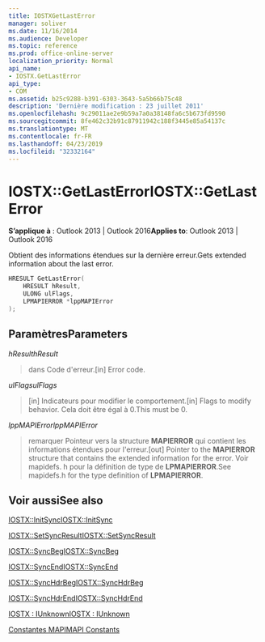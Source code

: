 ```yaml
---
title: IOSTXGetLastError
manager: soliver
ms.date: 11/16/2014
ms.audience: Developer
ms.topic: reference
ms.prod: office-online-server
localization_priority: Normal
api_name:
- IOSTX.GetLastError
api_type:
- COM
ms.assetid: b25c9288-b391-6303-3643-5a5b66b75c48
description: 'Dernière modification : 23 juillet 2011'
ms.openlocfilehash: 9c29011ae2e9b59a7a0a38148fa6c5b673fd9590
ms.sourcegitcommit: 8fe462c32b91c87911942c188f3445e85a54137c
ms.translationtype: MT
ms.contentlocale: fr-FR
ms.lasthandoff: 04/23/2019
ms.locfileid: "32332164"
---
```

# <a name="iostxgetlasterror"></a><span data-ttu-id="05929-103">IOSTX::GetLastError</span><span class="sxs-lookup"><span data-stu-id="05929-103">IOSTX::GetLastError</span></span>

  
  
<span data-ttu-id="05929-104">**S’applique à** : Outlook 2013 | Outlook 2016</span><span class="sxs-lookup"><span data-stu-id="05929-104">**Applies to**: Outlook 2013 | Outlook 2016</span></span> 
  
<span data-ttu-id="05929-105">Obtient des informations étendues sur la dernière erreur.</span><span class="sxs-lookup"><span data-stu-id="05929-105">Gets extended information about the last error.</span></span>
  
```cpp
HRESULT GetLastError( 
    HRESULT hResult, 
    ULONG ulFlags, 
    LPMAPIERROR *lppMAPIError 
);
```

## <a name="parameters"></a><span data-ttu-id="05929-106">Paramètres</span><span class="sxs-lookup"><span data-stu-id="05929-106">Parameters</span></span>

 <span data-ttu-id="05929-107">_hResult_</span><span class="sxs-lookup"><span data-stu-id="05929-107">_hResult_</span></span>
  
>  <span data-ttu-id="05929-108">dans Code d'erreur.</span><span class="sxs-lookup"><span data-stu-id="05929-108">[in] Error code.</span></span> 
    
 <span data-ttu-id="05929-109">_ulFlags_</span><span class="sxs-lookup"><span data-stu-id="05929-109">_ulFlags_</span></span>
  
>  <span data-ttu-id="05929-110">[in] Indicateurs pour modifier le comportement.</span><span class="sxs-lookup"><span data-stu-id="05929-110">[in] Flags to modify behavior.</span></span> <span data-ttu-id="05929-111">Cela doit être égal à 0.</span><span class="sxs-lookup"><span data-stu-id="05929-111">This must be 0.</span></span> 
    
 <span data-ttu-id="05929-112">_lppMAPIError_</span><span class="sxs-lookup"><span data-stu-id="05929-112">_lppMAPIError_</span></span>
  
>  <span data-ttu-id="05929-113">remarquer Pointeur vers la structure **MAPIERROR** qui contient les informations étendues pour l'erreur.</span><span class="sxs-lookup"><span data-stu-id="05929-113">[out] Pointer to the **MAPIERROR** structure that contains the extended information for the error.</span></span> <span data-ttu-id="05929-114">Voir mapidefs. h pour la définition de type de **LPMAPIERROR**.</span><span class="sxs-lookup"><span data-stu-id="05929-114">See mapidefs.h for the type definition of **LPMAPIERROR**.</span></span> 
    
## <a name="see-also"></a><span data-ttu-id="05929-115">Voir aussi</span><span class="sxs-lookup"><span data-stu-id="05929-115">See also</span></span>



[<span data-ttu-id="05929-116">IOSTX::InitSync</span><span class="sxs-lookup"><span data-stu-id="05929-116">IOSTX::InitSync</span></span>](iostx-initsync.md)
  
[<span data-ttu-id="05929-117">IOSTX::SetSyncResult</span><span class="sxs-lookup"><span data-stu-id="05929-117">IOSTX::SetSyncResult</span></span>](iostx-setsyncresult.md)
  
[<span data-ttu-id="05929-118">IOSTX::SyncBeg</span><span class="sxs-lookup"><span data-stu-id="05929-118">IOSTX::SyncBeg</span></span>](iostx-syncbeg.md)
  
[<span data-ttu-id="05929-119">IOSTX::SyncEnd</span><span class="sxs-lookup"><span data-stu-id="05929-119">IOSTX::SyncEnd</span></span>](iostx-syncend.md)
  
[<span data-ttu-id="05929-120">IOSTX::SyncHdrBeg</span><span class="sxs-lookup"><span data-stu-id="05929-120">IOSTX::SyncHdrBeg</span></span>](iostx-synchdrbeg.md)
  
[<span data-ttu-id="05929-121">IOSTX::SyncHdrEnd</span><span class="sxs-lookup"><span data-stu-id="05929-121">IOSTX::SyncHdrEnd</span></span>](iostx-synchdrend.md)
  
[<span data-ttu-id="05929-122">IOSTX : IUnknown</span><span class="sxs-lookup"><span data-stu-id="05929-122">IOSTX : IUnknown</span></span>](iostxiunknown.md)


[<span data-ttu-id="05929-123">Constantes MAPI</span><span class="sxs-lookup"><span data-stu-id="05929-123">MAPI Constants</span></span>](mapi-constants.md)

